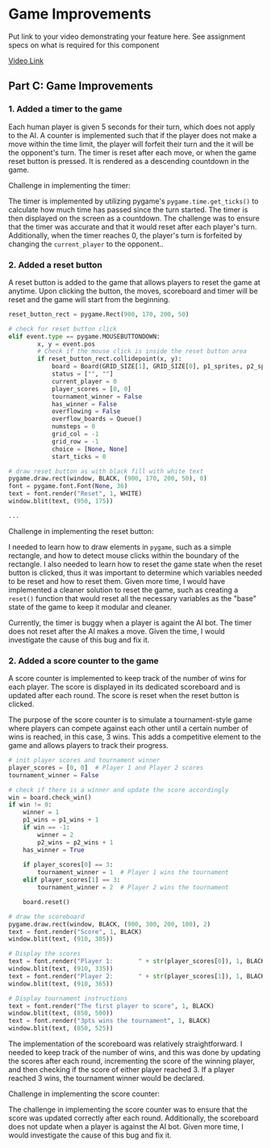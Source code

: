 # Game Improvements

Put link to your video demonstrating your feature here.  See assignment specs on what is required for this component

[Video Link](https://seneca-my.sharepoint.com/:v:/g/personal/kjgamis_myseneca_ca/EaTG1B1lMLlDruu5ruEe-uUBiTuVQOySAzfMMgTMpOBRig?nav=eyJyZWZlcnJhbEluZm8iOnsicmVmZXJyYWxBcHAiOiJTdHJlYW1XZWJBcHAiLCJyZWZlcnJhbFZpZXciOiJTaGFyZURpYWxvZy1MaW5rIiwicmVmZXJyYWxBcHBQbGF0Zm9ybSI6IldlYiIsInJlZmVycmFsTW9kZSI6InZpZXcifX0%3D&e=pwvcTc)

## Part C: Game Improvements

### 1. Added a timer to the game

Each human player is given 5 seconds for their turn, which does not apply to the AI. A counter is implemented such 
that if the player does not make a move within the time limit, the player will forfeit their turn and the it will be 
the opponent's turn. The timer is reset after each move, or when the game reset button is pressed. It is rendered 
as a descending countdown in the game.

Challenge in implementing the timer:

The timer is implemented by utilizing pygame's `pygame.time.get_ticks()` to calculate how much time has passed since
the turn started. The timer is then displayed on the screen as a countdown. The challenge was to ensure that the timer
was accurate and that it would reset after each player's turn. Additionally, when the timer reaches 0, the player's 
turn is forfeited by changing the `current_player` to the opponent..

### 2. Added a reset button

A reset button is added to the game that allows players to reset the game at anytime. Upon clicking the button, the 
moves, scoreboard and timer will be reset and the game will start from the beginning.

```python
reset_button_rect = pygame.Rect(900, 170, 200, 50)

# check for reset button click
elif event.type == pygame.MOUSEBUTTONDOWN:
        x, y = event.pos
        # Check if the mouse click is inside the reset button area
        if reset_button_rect.collidepoint(x, y):
            board = Board(GRID_SIZE[1], GRID_SIZE[0], p1_sprites, p2_sprites)
            status = ["", ""]
            current_player = 0
            player_scores = [0, 0]
            tournament_winner = False
            has_winner = False
            overflowing = False
            overflow_boards = Queue()
            numsteps = 0
            grid_col = -1
            grid_row = -1
            choice = [None, None]
            start_ticks = 0

# draw reset button as with black fill with white text
pygame.draw.rect(window, BLACK, (900, 170, 200, 50), 0)
font = pygame.font.Font(None, 36)
text = font.render("Reset", 1, WHITE)
window.blit(text, (950, 175))

...

```

Challenge in implementing the reset button:

I needed to learn how to draw elements in `pygame`, such as a simple rectangle, and how to detect mouse clicks within 
the boundary of the rectangle. I also needed to learn how to reset the game state when the reset button is clicked, 
thus it was important to determine which variables needed to be reset and how to reset them. Given more time, I 
would have implemented a cleaner solution to reset the game, such as creating a `reset()` function that would reset
all the necessary variables as the "base" state of the game to keep it modular and cleaner.

Currently, the timer is buggy when a player is againt the AI bot. The timer does not reset after the AI makes a move.
Given the time, I would investigate the cause of this bug and fix it.

### 2. Added a score counter to the game

A score counter is implemented to keep track of the number of wins for each player. The score is displayed in its 
dedicated scoreboard and is updated after each round. The score is reset when the reset button is clicked.

The purpose of the score counter is to simulate a tournament-style game where players can compete against each other 
until a certain number of wins is reached, in this case, 3 wins. This adds a competitive element to the game and allows 
players to track their progress.

```python
# init player scores and tournament winner
player_scores = [0, 0]  # Player 1 and Player 2 scores
tournament_winner = False

# check if there is a winner and update the score accordingly
win = board.check_win()
if win != 0:
    winner = 1
    p1_wins = p1_wins + 1
    if win == -1:
        winner = 2
        p2_wins = p2_wins + 1
    has_winner = True
    
    if player_scores[0] == 3:
        tournament_winner = 1  # Player 1 wins the tournament
    elif player_scores[1] == 3:
        tournament_winner = 2  # Player 2 wins the tournament

    board.reset()

# draw the scoreboard
pygame.draw.rect(window, BLACK, (900, 300, 200, 100), 2)
text = font.render("Score", 1, BLACK)
window.blit(text, (910, 305))

# Display the scores
text = font.render("Player 1:       " + str(player_scores[0]), 1, BLACK)
window.blit(text, (910, 335))
text = font.render("Player 2:       " + str(player_scores[1]), 1, BLACK)
window.blit(text, (910, 365))

# Display tournament instructions
text = font.render("The first player to score", 1, BLACK)
window.blit(text, (850, 500))
text = font.render("3pts wins the tournament", 1, BLACK)
window.blit(text, (850, 525))
```

The implementation of the scoreboard was relatively straightforward. I needed to keep track of the number of wins, 
and this was done by updating the scores after each round, incrementing the score of the winning player, and then 
checking if the score of either player reached 3. If a player reached 3 wins, the tournament winner would be declared.

Challenge in implementing the score counter:

The challenge in implementing the score counter was to ensure that the score was updated correctly after each round. 
Additionally, the scoreboard does not update when a player is against the AI bot. Given more time, I would investigate
the cause of this bug and fix it.
